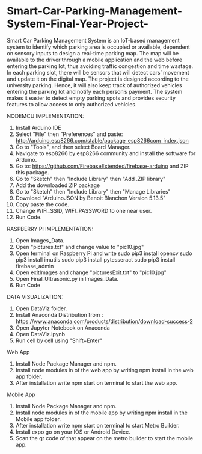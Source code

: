 # Smart-Car-Parking-Management-System-Final-Year-Project-
Smart Car Parking Management System is an IoT-based management system to identify which parking area is occupied or available, dependent on sensory inputs to design a real-time parking map. The map will be available to the driver through a mobile application and the web before entering the parking lot, thus avoiding traffic congestion and time wastage. In each parking slot, there will be sensors that will detect cars’ movement and update it on the digital map. The project is designed according to the university parking. Hence, it will also keep track of authorized vehicles entering the parking lot and notify each person’s payment. The system makes it easier to detect empty parking spots and provides security features to allow access to only authorized vehicles.

NODEMCU IMPLEMENTATION:
1. Install Arduino IDE
2. Select "File" then "Preferences" and paste:
http://arduino.esp8266.com/stable/package_esp8266com_index.json
3. Go to "Tools", and then select Board Manager.
4. Navigate to esp8266 by esp8266 community and install the software for Arduino.
5. Go to:
https://github.com/FirebaseExtended/firebase-arduino
and ZIP this package.
6. Go to "Sketch" then "Include Library" then "Add .ZIP library"
7. Add the downloaded ZIP package
8. Go to "Sketch" then "Include Library" then "Manage Libraries"
9. Download "ArduinoJSON by Benoit Blanchon Version 5.13.5"
10. Copy paste the code.
11. Change WIFI_SSID, WIFI_PASSWORD to one near user.
12. Run Code.

RASPBERRY PI IMPLEMENTATION:
1. Open Images_Data.
2. Open "pictures.txt" and change value to "pic10.jpg"
3. Open terminal on Raspberry Pi and write 
sudo pip3 install opencv
sudo pip3 install imutils
sudo pip3 install pytesseract
sudo pip3 install firebase_admin
4. Open exitImages and change "picturesExit.txt" to "pic10.jpg"
5. Open Final_Ultrasonic.py in Images_Data.
6. Run Code

DATA VISUALIZATION:
1. Open DataViz folder.
2. Install Anaconda Distribution from :
https://www.anaconda.com/products/distribution/download-success-2
3. Open Jupyter Notebook on Anaconda
4. Open DataViz.ipynb
5. Run cell by cell using "Shift+Enter"

Web App 
1. Install Node Package Manager and npm.
2. Install node modules in of the web app by writing npm install in the web app folder.
3. After installation write npm start on terminal to start the web app.

Mobile App
1. Install Node Package Manager and npm.
2. Install node modules in of the mobile app by writing npm install in the Mobile app folder.
3. After installation write npm start on terminal to start Metro Builder.
4. Install expo go on your IOS or Android Device.
5. Scan the qr code of that appear on the metro builder to start the mobile app. 

